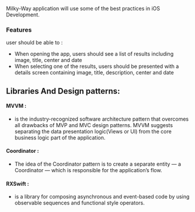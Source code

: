 Milky-Way application will use some of the best practices in iOS Development.

### Features
user should be able to :
- When opening the app, users should see a list of results including image, title, center
  and date
- When selecting one of the results, users should be presented with a details screen
  containing image, title, description, center and date

## Libraries And Design patterns:

#### MVVM :
 - is the industry-recognized software architecture pattern that overcomes all drawbacks of MVP and MVC design patterns. MVVM suggests separating the data presentation logic(Views or UI) from the core business logic part of the application.

#### Coordinator :
 - The idea of the Coordinator pattern is to create a separate entity — a Coordinator — which is responsible for the application’s flow.

#### RXSwift :
 - is a library for composing asynchronous and event-based code by using observable sequences and functional style operators.


